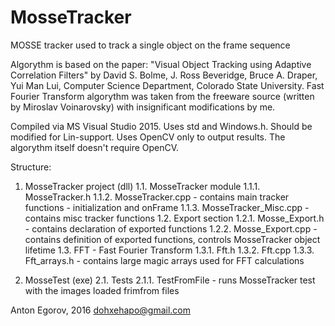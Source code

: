 # MosseTracker
MOSSE tracker used to track a single object on the frame sequence

Algorythm is based on the paper: "Visual Object Tracking using Adaptive Correlation Filters" by David S. Bolme, J. Ross Beveridge, Bruce A. Draper, Yui Man Lui, Computer Science Department, Colorado State University. Fast Fourier Transform algorythm was taken from the freeware source (written by Miroslav Voinarovsky) with insignificant modifications by me.

Compiled via MS Visual Studio 2015. Uses std and Windows.h. Should be modified for Lin-support. Uses OpenCV only to output results. The algorythm itself doesn't require OpenCV.

Structure:

1. MosseTracker project (dll)
  1.1. MosseTracker module
    1.1.1. MosseTracker.h
    1.1.2. MosseTracker.cpp       - contains main tracker functions - initialization and onFrame
    1.1.3. MosseTracker_Misc.cpp  - contains misc tracker functions
  1.2. Export section
    1.2.1. Mosse_Export.h   - contains declaration of exported functions
    1.2.2. Mosse_Export.cpp - contains definition of exported functions, controls MosseTracker object lifetime
  1.3. FFT - Fast Fourier Transform
    1.3.1. Fft.h
    1.3.2. Fft.cpp
    1.3.3. Fft_arrays.h - contains large magic arrays used for FFT calculations

2. MosseTest (exe)
  2.1. Tests
    2.1.1. TestFromFile - runs MosseTracker test with the images loaded frimfrom files

Anton Egorov, 2016 dohxehapo@gmail.com
